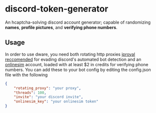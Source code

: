 # discord-token-generator
An hcaptcha-solving discord account generator; capable of randomizing **names**, **profile pictures**, and **verifying phone numbers**.

## Usage
In order to use dware, you need both rotating http proxies [iproyal reccomended](https://dashboard.iproyal.com/products/royal-residential-proxies) for evading discord's automated bot detection and an [onlinesim](https://onlinesim.io/) account, loaded with at least $2 in credits for verifying phone numbers. You can add these to your bot config by editing the config.json file with the following
```json
{
    "rotating_proxy": "your proxy",
    "threads": 100,
    "invite": "your discord invite",
    "onlinesim_key": "your onlinesim token"
}
```
